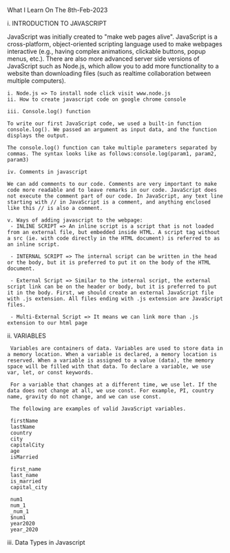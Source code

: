 What I Learn On The 8th-Feb-2023

i. INTRODUCTION TO JAVASCRIPT

JavaScript was initially created to "make web pages alive". JavaScript is a cross-platform, object-oriented scripting language used to make webpages interactive (e.g., having complex animations, clickable buttons, popup menus, etc.). There are also more advanced server side versions of JavaScript such as Node.js, which allow you to add more functionality to a website than downloading files (such as realtime collaboration between multiple computers).
   
    i. Node.js => To install node click visit www.node.js   
    ii. How to create javascript code on google chrome console
    
    iii. Console.log() function

    To write our first JavaScript code, we used a built-in function console.log(). We passed an argument as input data, and the function displays the output. 

    The console.log() function can take multiple parameters separated by commas. The syntax looks like as follows:console.log(param1, param2, param3)

    iv. Comments in javascript

    We can add comments to our code. Comments are very important to make code more readable and to leave remarks in our code. JavaScript does not execute the comment part of our code. In JavaScript, any text line starting with // in JavaScript is a comment, and anything enclosed like this // is also a comment.

    v. Ways of adding javascript to the webpage:
     - INLINE SCRIPT => An inline script is a script that is not loaded from an external file, but embedded inside HTML. A script tag without a src (ie. with code directly in the HTML document) is referred to as an inline script. 

     - INTERNAL SCRIPT => The internal script can be written in the head or the body, but it is preferred to put it on the body of the HTML document.

     - External Script => Similar to the internal script, the external script link can be on the header or body, but it is preferred to put it in the body. First, we should create an external JavaScript file with .js extension. All files ending with .js extension are JavaScript files.

     - Multi-External Script => It means we can link more than .js extension to our html page

ii. VARIABLES
     
     Variables are containers of data. Variables are used to store data in a memory location. When a variable is declared, a memory location is reserved. When a variable is assigned to a value (data), the memory space will be filled with that data. To declare a variable, we use var, let, or const keywords.

     For a variable that changes at a different time, we use let. If the data does not change at all, we use const. For example, PI, country name, gravity do not change, and we can use const.

     The following are examples of valid JavaScript variables.

     firstName
     lastName
     country
     city
     capitalCity
     age
     isMarried

     first_name
     last_name
     is_married
     capital_city

     num1
     num_1
     _num_1
     $num1
     year2020
     year_2020
 
iii. Data Types in Javascript
